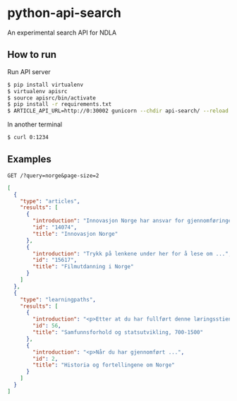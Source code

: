 # python-api-search

An experimental search API for NDLA

## How to run

Run API server
```bash
$ pip install virtualenv
$ virtualenv apisrc
$ source apisrc/bin/activate
$ pip install -r requirements.txt
$ ARTICLE_API_URL=http://0:30002 gunicorn --chdir api-search/ --reload -b :1234 main:app
```

In another terminal
```bash
$ curl 0:1234
```

## Examples

`GET /?query=norge&page-size=2`
```json
[
  {
    "type": "articles",
    "results": [
      {
        "introduction": "Innovasjon Norge har ansvar for gjennomføringen...",
        "id": "14074",
        "title": "Innovasjon Norge"
      },
      {
        "introduction": "Trykk på lenkene under her for å lese om ...",
        "id": "15617",
        "title": "Filmutdanning i Norge"
      }
    ]
  },
  {
    "type": "learningpaths",
    "results": [
      {
        "introduction": "<p>Etter at du har fullført denne læringsstien, ...",
        "id": 56,
        "title": "Samfunnsforhold og statsutvikling, 700-1500"
      },
      {
        "introduction": "<p>Når du har gjennomført ...",
        "id": 2,
        "title": "Historia og fortellingene om Norge"
      }
    ]
  }
]

```
